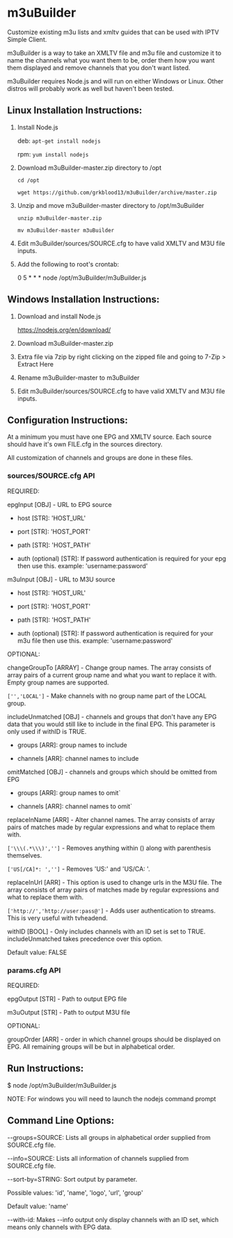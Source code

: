 # m3uBuilder
Customize existing m3u lists and xmltv guides that can be used with IPTV Simple Client.

m3uBuilder is a way to take an XMLTV file and m3u file and customize it to name the channels what you want them to be, order them how you want them displayed and remove channels that you don't want listed.

m3uBuilder requires Node.js and will run on either Windows or Linux. Other distros will probably work as well but haven't been tested.

## Linux Installation Instructions:

1) Install Node.js

   deb: `apt-get install nodejs`
   
   rpm: `yum install nodejs`
   
1) Download m3uBuilder-master.zip directory to /opt

   `cd /opt`

   `wget https://github.com/grkblood13/m3uBuilder/archive/master.zip`

2) Unzip and move m3uBuilder-master directory to /opt/m3uBuilder

   `unzip m3uBuilder-master.zip`

   `mv m3uBuilder-master m3uBuilder`

3) Edit m3uBuilder/sources/SOURCE.cfg to have valid XMLTV and M3U file inputs.

4) Add the following to root's crontab:

   0 5 * * * node /opt/m3uBuilder/m3uBuilder.js
   
## Windows Installation Instructions:

1) Download and install Node.js

   https://nodejs.org/en/download/
   
2) Download m3uBuilder-master.zip

3) Extra file via 7zip by right clicking on the zipped file and going to 7-Zip > Extract Here

4) Rename m3uBuilder-master to m3uBuilder

5) Edit m3uBuilder/sources/SOURCE.cfg to have valid XMLTV and M3U file inputs.

## Configuration Instructions:

At a minimum you must have one EPG and XMLTV source. Each source should have it's own FILE.cfg in the sources directory.

All customization of channels and groups are done in these files.

### sources/SOURCE.cfg API

REQUIRED:

epgInput [OBJ] - URL to EPG source

  * host [STR]: 'HOST_URL'

  * port [STR]: 'HOST_PORT'

  * path [STR]: 'HOST_PATH'

  * auth (optional) [STR]: If password authentication is required for your epg then use this. example: 'username:password'

m3uInput [OBJ] - URL to M3U source

  * host [STR]: 'HOST_URL'

  * port [STR]: 'HOST_PORT'

  * path [STR]: 'HOST_PATH'

  * auth (optional) [STR]: If password authentication is required for your m3u file then use this. example: 'username:password'

OPTIONAL:

changeGroupTo [ARRAY] - Change group names. The array consists of array pairs of a current group name and what you want to replace it with. Empty group names are supported.

  `['','LOCAL']` - Make channels with no group name part of the LOCAL group.

includeUnmatched [OBJ] - channels and groups that don't have any EPG data that you would still like to include in the final EPG. This parameter is only used if withID is TRUE.

  * groups [ARR]: group names to include

  * channels [ARR]: channel names to include

omitMatched [OBJ] - channels and groups which should be omitted from EPG

  * groups [ARR]: group names to omit`

  * channels [ARR]: channel names to omit`

replaceInName [ARR] - Alter channel names. The array consists of array pairs of matches made by regular expressions and what to replace them with.

 `['\\\(.*\\\)','']` - Removes anything within () along with parenthesis themselves.

 `['US[/CA]*: ','']` - Removes 'US:' and 'US/CA: '.

replaceInUrl [ARR] - This option is used to change urls in the M3U file. The array consists of array pairs of matches made by regular expressions and what to replace them with.

 `['http://','http://user:pass@']` - Adds user authentication to streams. This is very useful with tvheadend.

withID [BOOL] - Only includes channels with an ID set is set to TRUE. includeUnmatched takes precedence over this option.

  Default value: FALSE

### params.cfg API

REQUIRED:

epgOutput [STR] - Path to output EPG file

m3uOutput [STR] - Path to output M3U file

OPTIONAL:

groupOrder [ARR] - order in which channel groups should be displayed on EPG. All remaining groups will be but in alphabetical order.

## Run Instructions:

   $ node /opt/m3uBuilder/m3uBuilder.js

   NOTE: For windows you will need to launch the nodejs command prompt

## Command Line Options:

--groups=SOURCE: Lists all groups in alphabetical order supplied from SOURCE.cfg file.

--info=SOURCE: Lists all information of channels supplied from SOURCE.cfg file.

--sort-by=STRING: Sort output by parameter.

  Possible values: 'id', 'name', 'logo', 'url', 'group'

  Default value: 'name'

--with-id: Makes --info output only display channels with an ID set, which means only channels with EPG data.
